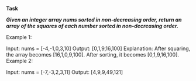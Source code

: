 **Task**

***Given an integer array nums sorted in non-decreasing order, return an array of the squares of each number sorted in non-decreasing order.***

Example 1:

Input: nums = [-4,-1,0,3,10]
Output: [0,1,9,16,100]
Explanation: After squaring, the array becomes [16,1,0,9,100].
After sorting, it becomes [0,1,9,16,100].
Example 2:

Input: nums = [-7,-3,2,3,11]
Output: [4,9,9,49,121]
